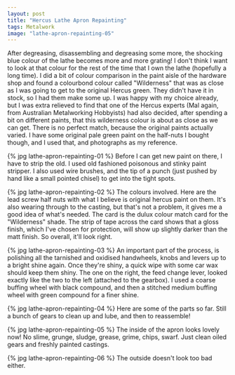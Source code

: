 ```yaml
---
layout: post
title: "Hercus Lathe Apron Repainting"
tags: Metalwork
image: "lathe-apron-repainting-05"
---
```


After degreasing, disassembling and degreasing some more, the shocking blue colour of the lathe becomes more and more grating! I don't think I want to look at that colour for the rest of the time that I own the lathe (hopefully a long time). I did a bit of colour comparison in the paint aisle of the hardware shop and found a colourbond colour called "Wilderness" that was as close as I was going to get to the original Hercus green. They didn't have it in stock, so I had them make some up. I was happy with my choice already, but I was extra relieved to find that one of the Hercus experts (Mal again, from Australian Metalworking Hobbyists) had also decided, after spending a bit on different paints, that this wilderness colour is about as close as we can get. There is no perfect match, because the original paints actually varied. I have some original pale green paint on the half-nuts I bought though, and I used that, and photographs as my reference.

{% jpg lathe-apron-repainting-01 %} Before I can get new paint on there, I have to strip the old. I used old fashioned poisonous and stinky paint stripper. I also used wire brushes, and the tip of a punch (just pushed by hand like a small pointed chisel) to get into the tight spots.

{% jpg lathe-apron-repainting-02 %} The colours involved. Here are the lead screw half nuts with what I believe is original hercus paint on them. It's also wearing through to the casting, but that's not a problem, it gives me a good idea of what's needed. The card is the dulux colour match card for the "Wilderness" shade. The strip of tape across the card shows that a gloss finish, which I've chosen for protection, will show up slightly darker than the matt finish. So overall, it'll look right.

{% jpg lathe-apron-repainting-03 %} An important part of the process, is polishing all the tarnished and oxidised handwheels, knobs and levers up to a bright shine again. Once they're shiny, a quick wipe with some car wax should keep them shiny. The one on the right, the feed change lever, looked exactly like the two to the left (attached to the gearbox). I used a coarse buffing wheel with black compound, and then a stitched medium buffing wheel with green compound for a finer shine.

{% jpg lathe-apron-repainting-04 %} Here are some of the parts so far. Still a bunch of gears to clean up and lube, and then to reassemble!

{% jpg lathe-apron-repainting-05 %} The inside of the apron looks lovely now! No slime, grunge, sludge, grease, grime, chips, swarf. Just clean oiled gears and freshly painted castings.

{% jpg lathe-apron-repainting-06 %} The outside doesn't look too bad either.


